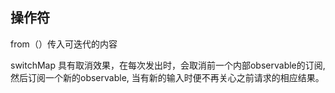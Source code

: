 ## 操作符
from（）传入可迭代的内容 

switchMap 具有取消效果，在每次发出时，会取消前一个内部observable的订阅,然后订阅一个新的observable, 当有新的输入时便不再关心之前请求的相应结果。 